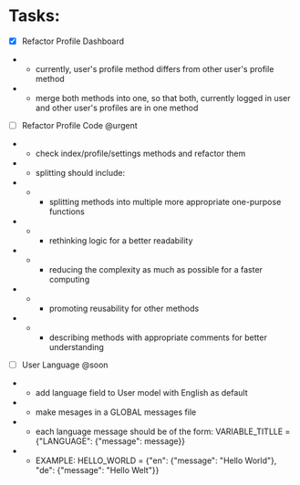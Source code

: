 # Tasks:
- [x] Refactor Profile Dashboard
- - currently, user's profile method differs from other user's profile method
- - merge both methods into one, so that both, currently logged in user and other user's profiles are in one method

- [ ] Refactor Profile Code @urgent
- - check index/profile/settings methods and refactor them
- - splitting should include:
- - - splitting methods into multiple more appropriate one-purpose functions
- - - rethinking logic for a better readability
- - - reducing the complexity as much as possible for a faster computing
- - - promoting reusability for other methods
- - - describing methods with appropriate comments for better understanding

- [ ] User Language @soon
- - add language field to User model with English as default
- - make mesages in a GLOBAL messages file
- - each language message should be of the form: VARIABLE_TITLLE = {"LANGUAGE": {"message": message}}
- - EXAMPLE: HELLO_WORLD = {"en": {"message": "Hello World"}, "de": {"message": "Hello Welt"}}
